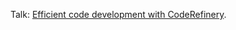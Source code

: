 Talk: [Efficient code development with CodeRefinery](http://cicero.xyz/v2/remark/github/coderefinery/talk-general/master/talk.mkd/).
